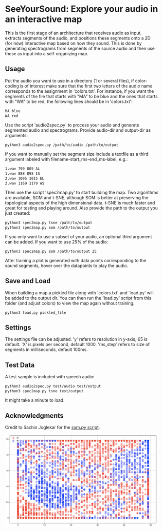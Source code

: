 # SeeYourSound: Explore your audio in an interactive map

This is the first stage of an architecture that receives audio as input, extracts segments of the audio, and positions these segments onto a 2D (for now) interactive map based on how they sound. This is done by generating spectrograms from segments of the source audio and then use these as input into a self-organizing map.

## Usage

Put the audio you want to use in a directory (1 or several files), if color-coding is of interest make sure that the first two letters of the audio name corresponds to the assignment in 'colors.txt'. For instance, if you want the segments of the file that starts with "MA" to be blue and the ones that starts with "WA" to be red, the following lines should be in 'colors.txt':

```
MA blue
WA red
```

Use the script 'audio2spec.py' to process your audio and generate segmented audio and spectrograms. Provide audio-dir and output-dir as arguments:

```
python3 audio2spec.py /path/to/audio /path/to/output
```

If you want to manually set the segment size include a textfile as a third argument labeled with filename-start_ms-end_ms-label, e.g.:

```
1.wav 799 809 AL
1.wav 888 898 IS 
2.wav 1005 1015 EL 
2.wav 1169 1179 AS 
```

Then use the script 'spec2map.py' to start building the map. Two algorithms are available, SOM and t-SNE, although SOM is better at preserving the topological aspects of the high dimensional data, t-SNE is much faster and great for testing and playing around. Also provide the path to the output you just created:

```
python3 spec2map.py tsne /path/to/output
python3 spec2map.py som /path/to/output
```

If you only want to use a subset of your audio, an optional third argument can be added. If you want to use 25% of the audio:

```
python3 spec2map.py som /path/to/output 25
```

After training a plot is generated with data points corresponding to the sound segments, hover over the datapoints to play the audio.

## Save and Load

When building a map a pickled file along with 'colors.txt' and 'load.py' will be added to the output dir. You can then run the 'load.py' script from this folder (and adjust colors) to view the map again without training.

```
python3 load.py pickled_file
```

## Settings

The settings file can be adjusted. 'y' refers to resolution in y-axis, 65 is default. 'X' is pixels per second, default 1000. 'ms_step' refers to size of segments in milliseconds, default 100ms.

## Test Data

A test sample is included with speech audio:

```
python3 audio2spec.py test/audio test/output
python3 spec2map.py tsne test/output

```

It might take a minute to load.

## Acknowledgments

Credit to Sachin Joglekar for the [som.py script](https://codesachin.wordpress.com/2015/11/28/self-organizing-maps-with-googles-tensorflow/).

![Screenshot](screenshots/example.png "Speech colored by gender")
